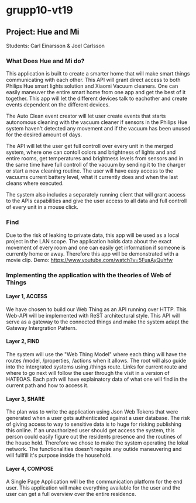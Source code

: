 # grupp10-vt19
## Project: Hue and Mi
Students: Carl Einarsson & Joel Carlsson

### What Does Hue and Mi do?
This application is built to create a smarter home that will make smart things communicating with each other.
This API will grant direct access to both Philips Hue smart lights solution and Xiaomi Vacuum cleaners.
One can easily maneuver the entire smart home from one app and get the best of it together. 
This app will let the different devices talk to eachother and create events dependent on the different devices.

The Auto Clean event creator will let user create events that starts autonomous cleaning with the 
vacuum cleaner if sensors in the Philips Hue system haven't detected any movement and if the vacuum has been unused for the desired amount of days.

The API will let the user get full controll over every unit in the merged system, 
where one can contoll colors and brightness of lights and and entire rooms, get temperatures and brightness levels from sensors and in the same time 
have full controll of the vacuum by sending it to the charger or start a new cleaning routine. The user will have easy access to the vacuums current battery level, 
what it currently does and when the last cleans where executed.

The system also includes a separately running client that will grant access to the APIs capabilities 
and give the user access to all data and full controll of every unit in a mouse click.

### Find
Due to the risk of leaking to private data, this app will be used as a local project in the LAN scope. 
The application holds data about the exact movement of every room and one can easily get information if someone is currently home or away.
Therefore this app will be demonstrated with a movie clip.
Demo: https://www.youtube.com/watch?v=5FuaAyQuhfw


### Implementing the application with the theories of Web of Things

#### Layer 1, ACCESS
We have chosen to build our Web Thing as an API running over HTTP.
This Web-API will be implemented with ReST architectural style.
This API will serve as a gateway to the connected things and make the system adapt the Gateway Intergration Pattern.

#### Layer 2, FIND
The system will use the "Web Thing Model" where each thing will have the routes /model, /properties, /actions when it allows.
The root will also guide into the intergrated systems using /things route. 
Links for current route and where to go next will follow the user through the visit in a version of HATEOAS.
Each path will have explainatory data of what one will find in the current path and how to access it.

#### Layer 3, SHARE
The plan was to write the application using Json Web Tokens that were generated when a user gets authenticated against a user database.
The risk of giving access to way to sensitive data is to huge for risking publishing this online.
If an unauthorized user should get access the system, this person could easily figure out the residents presence and the routines of the house hold.
Therefore we chose to make the system operating the lokal network. 
The functionalities doesn't require any outide maneuvering and will fullfill it's purpose inside the household.

#### Layer 4, COMPOSE
A Single Page Application will be the communication platform for the end user. 
This application will make everything available for the user and the user can get a full overview over the entire residence. 
